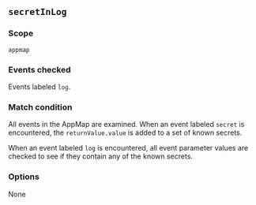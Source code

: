 ## `secretInLog`

### Scope

`appmap`

### Events checked

Events labeled `log`.

### Match condition

All events in the AppMap are examined. When an event labeled `secret` is encountered, the 
`returnValue.value` is added to a set of known secrets.

When an event labeled `log` is encountered, all event parameter values are checked to see
if they contain any of the known secrets. 

### Options

None
